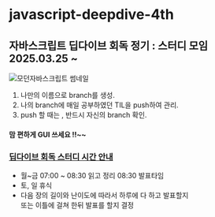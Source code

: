 # javascript-deepdive-4th
## 자바스크립트 딥다이브 회독 정기 : 스터디 모임 2025.03.25 ~ <br />

![모던자바스크립트 썸네일](https://user-images.githubusercontent.com/34502254/155651222-6216069f-fe73-40f4-96f4-b7288e6ba7c5.png)<br />

1. 나만의 이름으로 branch를 생성.<br />
2. 나의 branch에 매일 공부하였던 TIL을 push하여 관리.<br />
3. push 할 때는 , 반드시 자신의 branch 확인. <br />

#### 맘 편하게 GUI 쓰세요 !!~~

### <u>딥다이브 회독 스터디 시간 안내</u>
- 월~금 07:00 ~ 08:30 읽고 정리 08:30 발표타임
- 토, 일 휴식
- 다음 장의 길이와 난이도에 따라서 하루에 다 하고 발표할지<br />
  또는 이틀에 걸쳐 한뒤 발표를 할지 결정
